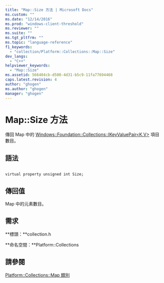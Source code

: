 ```yaml
---
title: "Map::Size 方法 | Microsoft Docs"
ms.custom: ""
ms.date: "12/14/2016"
ms.prod: "windows-client-threshold"
ms.reviewer: ""
ms.suite: ""
ms.tgt_pltfrm: ""
ms.topic: "language-reference"
f1_keywords: 
  - "collection/Platform::Collections::Map::Size"
dev_langs: 
  - "C++"
helpviewer_keywords: 
  - "Map::Size"
ms.assetid: 566404cb-d500-4d31-b5c9-11fa77694468
caps.latest.revision: 4
author: "ghogen"
ms.author: "ghogen"
manager: "ghogen"
---
```

# Map::Size 方法
傳回 Map 中的 [Windows::Foundation::Collections::IKeyValuePair\<K,V\>](http://msdn.microsoft.com/library/windows/apps/br226031.aspx) 項目數目。  
  
## 語法  
  
```  
  
virtual property unsigned int Size;  
```  
  
## 傳回值  
 Map 中的元素數目。  
  
## 需求  
 **標頭：**collection.h  
  
 **命名空間：**Platform::Collections  
  
## 請參閱  
 [Platform::Collections::Map 類別](../cppcx/platform-collections-map-class.md)